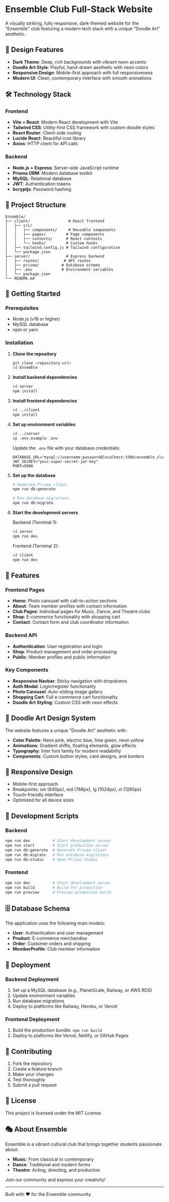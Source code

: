# Ensemble Club Full-Stack Website

A visually striking, fully responsive, dark-themed website for the "Ensemble" club featuring a modern tech stack with a unique "Doodle Art" aesthetic.

## 🎨 Design Features

- **Dark Theme**: Deep, rich backgrounds with vibrant neon accents
- **Doodle Art Style**: Playful, hand-drawn aesthetic with neon colors
- **Responsive Design**: Mobile-first approach with full responsiveness
- **Modern UI**: Clean, contemporary interface with smooth animations

## 🛠️ Technology Stack

### Frontend
- **Vite + React**: Modern React development with Vite
- **Tailwind CSS**: Utility-first CSS framework with custom doodle styles
- **React Router**: Client-side routing
- **Lucide React**: Beautiful icon library
- **Axios**: HTTP client for API calls

### Backend
- **Node.js + Express**: Server-side JavaScript runtime
- **Prisma ORM**: Modern database toolkit
- **MySQL**: Relational database
- **JWT**: Authentication tokens
- **bcryptjs**: Password hashing

## 📁 Project Structure

```
Ensemble/
├── client/                 # React frontend
│   ├── src/
│   │   ├── components/     # Reusable components
│   │   ├── pages/         # Page components
│   │   ├── contexts/      # React contexts
│   │   └── hooks/         # Custom hooks
│   ├── tailwind.config.js # Tailwind configuration
│   └── package.json
├── server/                # Express backend
│   ├── routes/           # API routes
│   ├── prisma/          # Database schema
│   ├── .env             # Environment variables
│   └── package.json
└── README.md
```

## 🚀 Getting Started

### Prerequisites
- Node.js (v18 or higher)
- MySQL database
- npm or yarn

### Installation

1. **Clone the repository**
   ```bash
   git clone <repository-url>
   cd Ensemble
   ```

2. **Install backend dependencies**
   ```bash
   cd server
   npm install
   ```

3. **Install frontend dependencies**
   ```bash
   cd ../client
   npm install
   ```

4. **Set up environment variables**
   ```bash
   cd ../server
   cp .env.example .env
   ```
   
   Update the `.env` file with your database credentials:
   ```
   DATABASE_URL="mysql://username:password@localhost:3306/ensemble_club"
   JWT_SECRET="your-super-secret-jwt-key"
   PORT=5000
   ```

5. **Set up the database**
   ```bash
   # Generate Prisma client
   npm run db:generate
   
   # Run database migrations
   npm run db:migrate
   ```

6. **Start the development servers**
   
   Backend (Terminal 1):
   ```bash
   cd server
   npm run dev
   ```
   
   Frontend (Terminal 2):
   ```bash
   cd client
   npm run dev
   ```

## 🌟 Features

### Frontend Pages
- **Home**: Photo carousel with call-to-action sections
- **About**: Team member profiles with contact information
- **Club Pages**: Individual pages for Music, Dance, and Theatre clubs
- **Shop**: E-commerce functionality with shopping cart
- **Contact**: Contact form and club coordinator information

### Backend API
- **Authentication**: User registration and login
- **Shop**: Product management and order processing
- **Public**: Member profiles and public information

### Key Components
- **Responsive Navbar**: Sticky navigation with dropdowns
- **Auth Modal**: Login/register functionality
- **Photo Carousel**: Auto-sliding image gallery
- **Shopping Cart**: Full e-commerce cart functionality
- **Doodle Art Styling**: Custom CSS with neon effects

## 🎨 Doodle Art Design System

The website features a unique "Doodle Art" aesthetic with:

- **Color Palette**: Neon pink, electric blue, lime green, neon yellow
- **Animations**: Gradient shifts, floating elements, glow effects
- **Typography**: Inter font family for modern readability
- **Components**: Custom button styles, card designs, and borders

## 📱 Responsive Design

- Mobile-first approach
- Breakpoints: sm (640px), md (768px), lg (1024px), xl (1280px)
- Touch-friendly interface
- Optimized for all device sizes

## 🔧 Development Scripts

### Backend
```bash
npm run dev          # Start development server
npm run start        # Start production server
npm run db:generate  # Generate Prisma client
npm run db:migrate   # Run database migrations
npm run db:studio    # Open Prisma Studio
```

### Frontend
```bash
npm run dev          # Start development server
npm run build        # Build for production
npm run preview      # Preview production build
```

## 🗄️ Database Schema

The application uses the following main models:

- **User**: Authentication and user management
- **Product**: E-commerce merchandise
- **Order**: Customer orders and shipping
- **MemberProfile**: Club member information

## 🚀 Deployment

### Backend Deployment
1. Set up a MySQL database (e.g., PlanetScale, Railway, or AWS RDS)
2. Update environment variables
3. Run database migrations
4. Deploy to platforms like Railway, Heroku, or Vercel

### Frontend Deployment
1. Build the production bundle: `npm run build`
2. Deploy to platforms like Vercel, Netlify, or GitHub Pages

## 🤝 Contributing

1. Fork the repository
2. Create a feature branch
3. Make your changes
4. Test thoroughly
5. Submit a pull request

## 📄 License

This project is licensed under the MIT License.

## 🎭 About Ensemble

Ensemble is a vibrant cultural club that brings together students passionate about:
- **Music**: From classical to contemporary
- **Dance**: Traditional and modern forms
- **Theatre**: Acting, directing, and production

Join our community and express your creativity!

---

Built with ❤️ for the Ensemble community
